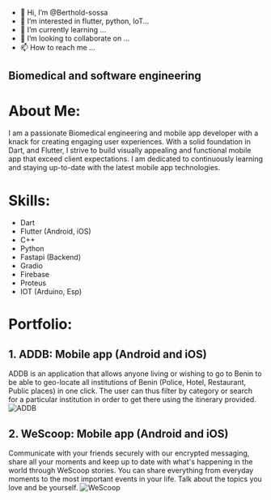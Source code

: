 - 👋 Hi, I’m @Berthold-sossa
- 👀 I’m interested in flutter, python, IoT...
- 🌱 I’m currently learning ...
- 💞️ I’m looking to collaborate on ...
- 📫 How to reach me ...


## Biomedical and software engineering

# About Me:

I am a passionate Biomedical engineering and mobile app developer with a knack for creating engaging user experiences. With a solid foundation in Dart, and Flutter, I strive to build visually appealing and functional mobile app that exceed client expectations. I am dedicated to continuously learning and staying up-to-date with the latest mobile app technologies.

# Skills:

- Dart
- Flutter (Android, iOS)
- C++
- Python
- Fastapi (Backend)
- Gradio
- Firebase
- Proteus
- IOT (Arduino, Esp)

# Portfolio:

## 1. ADDB: Mobile app (Android and iOS)

ADDB is an application that allows anyone living or wishing to go to Benin to be able to geo-locate all institutions of Benin (Police, Hotel, Restaurant, Public places) in one click.
The user can thus filter by category or search for a particular institution in order to get there using the itinerary provided.
![ADDB]([image_url](https://play-lh.googleusercontent.com/o2wL-A6Uo2Ze0dKrglgjFsn2tQpZR0StccPwDwfLcPoKHgOg1d66YO7PGqNVgKA3eww=w1052-h592-rw))

## 2. WeScoop: Mobile app (Android and iOS)

Communicate with your friends securely with our encrypted messaging, share all your moments and keep up to date with what's happening in the world through WeScoop stories. You can share everything from everyday moments to the most important events in your life. Talk about the topics you love and be yourself.
![WeScoop]([image_url](https://play-lh.googleusercontent.com/z6NyMsH1kgAy5BhlAXGNsS1cm5Oe3iHgVAffMosQN6tk_JLFapJOSZ7r0G7V-zSLAUo=w1052-h592-rw))



<!---
Berthold-sossa/Berthold-sossa is a ✨ special ✨ repository because its `README.md` (this file) appears on your GitHub profile.
You can click the Preview link to take a look at your changes.
--->
